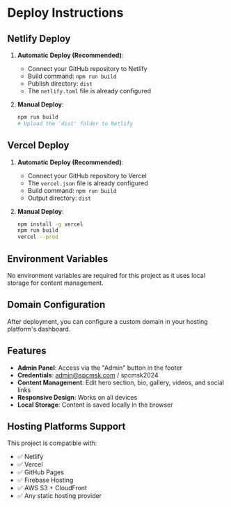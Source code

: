 # Deploy Instructions

## Netlify Deploy

1. **Automatic Deploy (Recommended)**:
   - Connect your GitHub repository to Netlify
   - Build command: `npm run build`
   - Publish directory: `dist`
   - The `netlify.toml` file is already configured

2. **Manual Deploy**:
   ```bash
   npm run build
   # Upload the 'dist' folder to Netlify
   ```

## Vercel Deploy

1. **Automatic Deploy (Recommended)**:
   - Connect your GitHub repository to Vercel
   - The `vercel.json` file is already configured
   - Build command: `npm run build`
   - Output directory: `dist`

2. **Manual Deploy**:
   ```bash
   npm install -g vercel
   npm run build
   vercel --prod
   ```

## Environment Variables

No environment variables are required for this project as it uses local storage for content management.

## Domain Configuration

After deployment, you can configure a custom domain in your hosting platform's dashboard.

## Features

- **Admin Panel**: Access via the "Admin" button in the footer
- **Credentials**: admin@spcmsk.com / spcmsk2024
- **Content Management**: Edit hero section, bio, gallery, videos, and social links
- **Responsive Design**: Works on all devices
- **Local Storage**: Content is saved locally in the browser

## Hosting Platforms Support

This project is compatible with:
- ✅ Netlify
- ✅ Vercel
- ✅ GitHub Pages
- ✅ Firebase Hosting
- ✅ AWS S3 + CloudFront
- ✅ Any static hosting provider
